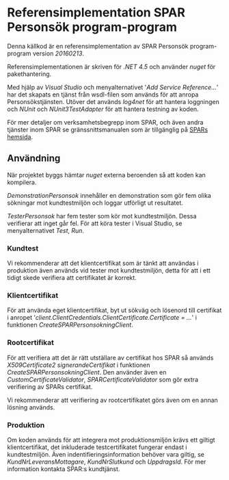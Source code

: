 # Referensimplementation SPAR Personsök program-program

Denna källkod är en referensimplementation av SPAR Personsök program-program version _20160213_.

Referensimplementationen är skriven för _.NET 4.5_ och använder _nuget_ för pakethantering.

Med hjälp av _Visual Studio_ och menyalternativet '_Add Service Reference..._' har det skapats en
tjänst från wsdl-filen som används för att anropa Personsökstjänsten.
Utöver det används _log4net_ för att hantera loggningen och _NUnit_ och _NUnit3TestAdapter_ för att hantera testning av koden.

För mer detaljer om verksamhetsbegrepp inom SPAR, och även andra tjänster inom SPAR se gränssnittsmanualen som är tillgänglig på
[SPARs hemsida](https://www.statenspersonadressregister.se).

## Användning
När projektet byggs hämtar _nuget_ externa beroenden så att koden kan kompilera.

_DemonstrationPersonsok_ innehåller en demonstration som gör fem olika sökningar mot kundtestmiljön och loggar utförligt ut resultatet.

_TesterPersonsok_ har fem tester som kör mot kundtestmiljön. Dessa verifierar att inget går fel. För att köra tester
i Visual Studio, se menyalternativet _Test_, _Run_.

### Kundtest
Vi rekommenderar att det klientcertifikat som är tänkt att användas i produktion även används vid tester mot kundtestmiljön,
detta för att i ett tidigt skede verifiera att certifikatet är korrekt.

### Klientcertifikat
För att använda eget klientcertifikat, byt ut sökväg och lösenord till certifikat i anropet
'_client.ClientCredentials.ClientCertificate.Certificate = ..._' i funktionen _CreateSPARPersonsokningClient_.

### Rootcertifikat
För att verifiera att det är rätt utställare av certifikat hos SPAR så används _X509Certificate2 signerandeCertifikat_
i funktionen _CreateSPARPersonsokningClient_. Den använder även en _CustomCertificateValidator_, _SPARCertificateValidator_
som gör extra verifiering av SPARs certifikat.

Vi rekommenderar att verifiering av rootcertifikatet görs även om en annan lösning används.

### Produktion
Om koden används för att integrera mot produktionsmiljön krävs ett giltigt klientcertifikat, det inkluderade
testcertifikatet fungerar endast i kundtestmiljön. Även indentifieringsinformation behöver vara giltig,
se _KundNrLeveransMottagare_, _KundNrSlutkund_ och _UppdragsId_. För mer information kontakta SPAR:s kundtjänst.
